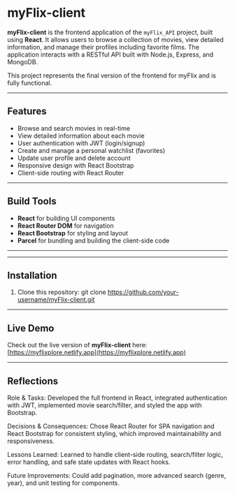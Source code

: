# myFlix-client

**myFlix-client** is the frontend application of the `myFlix_API` project, built using **React**. It allows users to browse a collection of movies, view detailed information, and manage their profiles including favorite films. The application interacts with a RESTful API built with Node.js, Express, and MongoDB.

This project represents the final version of the frontend for myFlix and is fully functional.

---

## Features

- Browse and search movies in real-time
- View detailed information about each movie
- User authentication with JWT (login/signup)
- Create and manage a personal watchlist (favorites)
- Update user profile and delete account
- Responsive design with React Bootstrap
- Client-side routing with React Router

---

## Build Tools

- **React** for building UI components
- **React Router DOM** for navigation
- **React Bootstrap** for styling and layout
- **Parcel** for bundling and building the client-side code

---


---

## Installation

1. Clone this repository:
git clone https://github.com/your-username/myFlix-client.git


---

## Live Demo

Check out the live version of **myFlix-client** here: [https://myflixplore.netlify.app](https://myflixplore.netlify.app)

---

## Reflections

Role & Tasks: Developed the full frontend in React, integrated authentication with JWT, implemented movie search/filter, and styled the app with Bootstrap.

Decisions & Consequences: Chose React Router for SPA navigation and React Bootstrap for consistent styling, which improved maintainability and responsiveness.

Lessons Learned: Learned to handle client-side routing, search/filter logic, error handling, and safe state updates with React hooks.

Future Improvements: Could add pagination, more advanced search (genre, year), and unit testing for components.